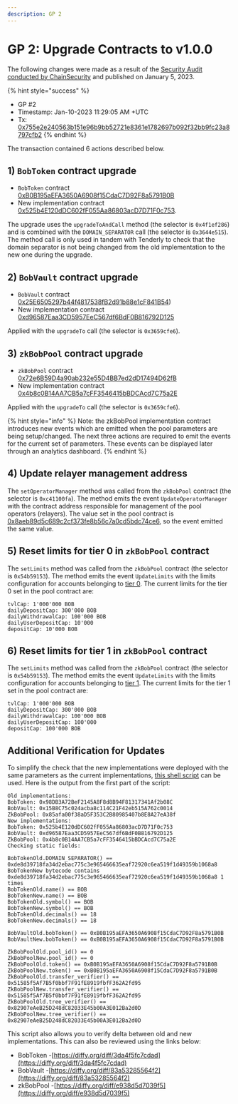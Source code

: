 ```yaml
---
description: GP 2
---
```


# GP 2: Upgrade Contracts to v1.0.0

The following changes were made as a result of the [Security Audit conducted by ChainSecurity](https://chainsecurity.com/security-audit/zkbob-smart-contracts/) and published on January 5, 2023.&#x20;

{% hint style="success" %}
* GP #2
* Timestamp: Jan-10-2023 11:29:05 AM +UTC
* Tx: [0x755e2e240563b151e96b9bb52721e8361e1782697b092f32bb9fc23a8797cfb2](https://polygonscan.com/tx/0x755e2e240563b151e96b9bb52721e8361e1782697b092f32bb9fc23a8797cfb2)
{% endhint %}

The transaction contained 6 actions described below.

## 1) `BobToken` contract upgrade

* `BobToken` contract\
  [0xB0B195aEFA3650A6908f15CdaC7D92F8a5791B0B](https://polygonscan.com/address/0xB0B195aEFA3650A6908f15CdaC7D92F8a5791B0B)
* New implementation contract\
  [0x525b4E120dDC602fF055Aa86803acD7D71F0c753](https://polygonscan.com/address/0x525b4E120dDC602fF055Aa86803acD7D71F0c753#code).

The upgrade uses the `upgradeToAndCall` method (the selector is `0x4f1ef286`) and is combined with the `DOMAIN_SEPARATOR` call (the selector is `0x3644e515`). The method call is only used in tandem with Tenderly to check that the domain separator is not being changed from the old implementation to the new one during the upgrade.

## 2) `BobVault` contract upgrade

* `BobVault` contract\
  [0x25E6505297b44f4817538fB2d91b88e1cF841B54](https://polygonscan.com/address/0x25E6505297b44f4817538fB2d91b88e1cF841B54))
* New implementation contract [0xd96587Eaa3CD5957EeC567df6BdF0B816792D125](https://polygonscan.com/address/0xd96587Eaa3CD5957EeC567df6BdF0B816792D125#code)&#x20;

Applied with the `upgradeTo` call (the selector is `0x3659cfe6`).

## 3) `zkBobPool` contract upgrade

* `zkBobPool` contract [0x72e6B59D4a90ab232e55D4BB7ed2dD17494D62fB](https://polygonscan.com/address/0x72e6B59D4a90ab232e55D4BB7ed2dD17494D62fB)&#x20;
* New implementation contract [0x4b8c0B14AA7CB5a7cFF3546415bBDCAcd7C75a2E](https://polygonscan.com/address/0x4b8c0B14AA7CB5a7cFF3546415bBDCAcd7C75a2E#code)

Applied with the `upgradeTo` call (the selector is `0x3659cfe6`).

{% hint style="info" %}
Note: the zkBobPool implementation contract introduces new events which are emitted when the pool parameters are being setup/changed. The next three actions are required to emit the events for the current set of parameters. These events can be displayed later through an analytics dashboard.
{% endhint %}

## 4) Update relayer management address

The `setOperatorManager` method was called from the `zkBobPool` contract (the selector is `0xc41100fa`). The method emits the event `UpdateOperatorManager` with the contract address responsible for management of the pool operators (relayers). The value set in the pool contract is [0x8aeb89d5c689c2cf373fe8b56c7a0cd5bdc74ce6](https://polygonscan.com/address/0x8aeb89d5c689c2cf373fe8b56c7a0cd5bdc74ce6#code), so the event emitted the same value.

## 5) Reset limits for tier 0 in `zkBobPool` contract

The `setLimits` method was called from the `zkBobPool` contract (the selector is `0x54b59153`). The method emits the event `UpdateLimits` with the limits configuration for accounts belonging to [tier 0](../../../zkbob-overview/deposit-and-withdrawal-limits.md#tier-example). The current limits for the tier 0 set in the pool contract are:

```
tvlCap: 1'000'000 BOB 
dailyDepositCap: 300'000 BOB 
dailyWithdrawalCap: 100'000 BOB
dailyUserDepositCap: 10'000
depositCap: 10'000 BOB
```

## 6) Reset limits for tier 1 in `zkBobPool` contract

The `setLimits` method was called from the `zkBobPool` contract (the selector is `0x54b59153`). The method emits the event `UpdateLimits` with the limits configuration for accounts belonging to [tier 1](../../../zkbob-overview/deposit-and-withdrawal-limits.md#tier-example). The current limits for the tier 1 set in the pool contract are:

```
tvlCap: 1'000'000 BOB 
dailyDepositCap: 300'000 BOB 
dailyWithdrawalCap: 100'000 BOB
dailyUserDepositCap: 100'000
depositCap: 100'000 BOB
```

## Additional Verification for Updates&#x20;

To simplify the check that the new implementations were deployed with the same parameters as the current implementations, [this shell script](https://gist.github.com/k1rill-fedoseev/28a593b75cd2e34eb37534ede4ed0dc0) can be used. Here is the output from the first part of the script:

```
Old implementations:
BobToken: 0x98DB3A72BeF2145A8F8d8B94F81317341Af2b08C
BobVault: 0x15B8C75c024acba8c114C21F42eb515A762c0014
ZkBobPool: 0x85afa00f38aD5F353C2B80985407b8E8A27eA38f
New implementations:
BobToken: 0x525b4E120dDC602fF055Aa86803acD7D71F0c753
BobVault: 0xd96587Eaa3CD5957EeC567df6BdF0B816792D125
ZkBobPool: 0x4b8c0B14AA7CB5a7cFF3546415bBDCAcd7C75a2E
Checking static fields:

BobTokenOld.DOMAIN_SEPARATOR() == 0xde8d39718fa34d2ebac775c3e965466635eaf72920c6ea519f1d49359b1068a8
BobTokenNew bytecode contains 0xde8d39718fa34d2ebac775c3e965466635eaf72920c6ea519f1d49359b1068a8 1 times
BobTokenOld.name() == BOB
BobTokenNew.name() == BOB
BobTokenOld.symbol() == BOB
BobTokenNew.symbol() == BOB
BobTokenOld.decimals() == 18
BobTokenNew.decimals() == 18

BobVaultOld.bobToken() == 0xB0B195aEFA3650A6908f15CdaC7D92F8a5791B0B
BobVaultNew.bobToken() == 0xB0B195aEFA3650A6908f15CdaC7D92F8a5791B0B

ZkBobPoolOld.pool_id() == 0
ZkBobPoolNew.pool_id() == 0
ZkBobPoolOld.token() == 0xB0B195aEFA3650A6908f15CdaC7D92F8a5791B0B
ZkBobPoolNew.token() == 0xB0B195aEFA3650A6908f15CdaC7D92F8a5791B0B
ZkBobPoolOld.transfer_verifier() == 0x51585f5Af7B5f0bbf7F91fE8919fbfF362A2fd95
ZkBobPoolNew.transfer_verifier() == 0x51585f5Af7B5f0bbf7F91fE8919fbfF362A2fd95
ZkBobPoolOld.tree_verifier() == 0x82907eAeB25D248dC82033E45b00A3E012Ba2d0D
ZkBobPoolNew.tree_verifier() == 0x82907eAeB25D248dC82033E45b00A3E012Ba2d0D
```

This script also allows you to verify delta between old and new implementations. This can also be reviewed using the links below:

* BobToken -[https://diffy.org/diff/3da4f5fc7cdad](https://diffy.org/diff/3da4f5fc7cdad)
* BobVault -[https://diffy.org/diff/83a53285564f2](https://diffy.org/diff/83a53285564f2)
* zkBobPool -[https://diffy.org/diff/e938d5d7039f5](https://diffy.org/diff/e938d5d7039f5)
